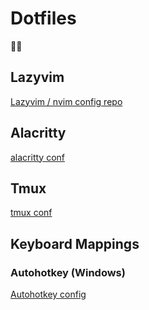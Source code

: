 # Dotfiles

🫥📁

## Lazyvim

[Lazyvim / nvim config repo](https://github.com/jmbeach/nvim-config)

## Alacritty

[alacritty conf](./alacritty/alacritty.toml)

## Tmux

[tmux conf](./tmux/tmux.conf)

## Keyboard Mappings

### Autohotkey (Windows)

[Autohotkey config](https://github.com/jmbeach/autohotkey-scripts)

